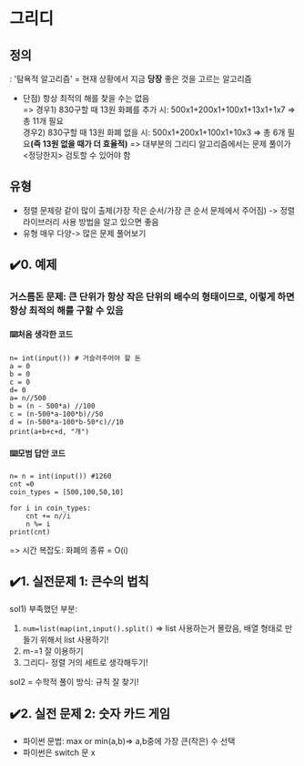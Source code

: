 # 그리디
## 정의
: '탐욕적 알고리즘' = 현재 상황에서 지금 **당장** 좋은 것을 고르는 알고리즘
+ 단점) 항상 최적의 해를 찾을 수는 없음  
=> 경우1) 830구할 때 13원 화폐를 추가 시: 500x1+200x1+100x1+13x1+1x7 => 총 11개 필요  
			경우2) 830구할 때 13원 화폐 없을 시: 500x1+200x1+100x1+10x3 => 총 6개 필요<strong>(즉 13원 없을 때가 더 효율적)</strong>
			=> 대부분의 그리디 알고리즘에서는 문제 풀이가 <정당한지> 검토할 수 있어야 함	
## 유형
- 정렬 문제랑 같이 많이 출제(가장 작은 순서/가장 큰 순서 문제에서 주어짐) -> 정렬 라이브러리 사용 방법을 알고 있으면 좋음
- 유형 매우 다양-> 많은 문제 풀어보기
## ✔️0. 예제
### 거스름돈 문제: 큰 단위가 항상 작은 단위의 배수의 형태이므로, 이렇게 하면 항상 최적의 해를 구할 수 있음  
#### ⌨️처음 생각한 코드 
```
n= int(input()) # 거슬러주어야 할 돈
a = 0
b = 0
c = 0
d= 0  
a= n//500
b = (n - 500*a) //100
c = (n-500*a-100*b)//50
d = (n-500*a-100*b-50*c)//10
print(a+b+c+d, "개")
```
        
#### ⌨️모범 답안 코드

    n= n = int(input()) #1260 
    cnt =0
    coin_types = [500,100,50,10]
    
    for i in coin_types:
	    cnt += n//i
	    n %= i
	print(cnt)

=> 시간 복잡도: 화폐의 종류 = O(i)

## ✔️1. 실전문제 1: 큰수의 법칙
sol1) 부족했던 부분: 
1. `num=list(map(int,input().split()` => list 사용하는거 몰랐음, 배열 형태로 만들기 위해서 list 사용하기!
2. m-=1 잘  이용하기
3. 그리디- 정렬 거의 세트로 생각해두기!  

sol2 = 수학적 풀이 방식: 규칙 잘 찾기!

## ✔️2. 실전 문제 2: 숫자 카드 게임
- 파이썬 문법: max or min(a,b)=> a,b중에 가장 큰(작은) 수 선택
- 파이썬은 switch 문 x
